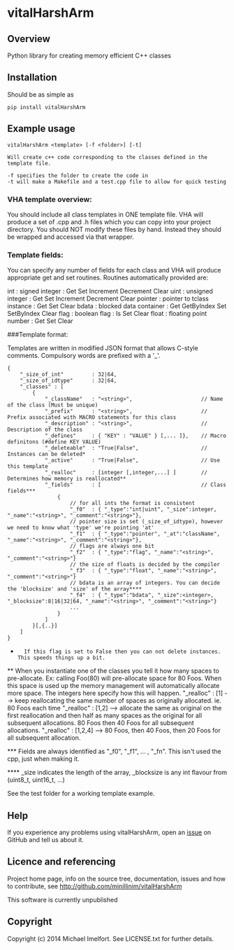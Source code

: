 # vitalHarshArm

## Overview

Python library for creating memory efficient C++ classes

## Installation

Should be as simple as

    pip install vitalHarshArm

## Example usage

	vitalHarshArm <template> [-f <folder>] [-t]

	Will create c++ code corresponding to the classes defined in the template file.

	-f specifies the folder to create the code in
	-t will make a Makefile and a test.cpp file to allow for quick testing

### VHA template overview:

You should include all class templates in ONE template file. VHA will
produce a set of .cpp and .h files which you can copy into your project
directory. You should NOT modify these files by hand. Instead they should
be wrapped and accessed via that wrapper.

### Template fields:

You can specify any number of fields for each class and VHA will produce
appropriate get and set routines. Routines automatically provided are:

int      : signed integer             : Get Set Increment Decrement Clear
uint     : unsigned integer           : Get Set Increment Decrement Clear
pointer  : pointer to tclass instance : Get Set Clear
bdata    : blocked data container     : Get GetByIndex Set SetByIndex Clear
flag     : boolean flag               : Is Set Clear
float    : floating point number      : Get Set Clear

###Template format:

Templates are written in modified JSON format that allows C-style comments.
Compulsory words are prefixed with a '_'.

    {
        "_size_of_int"         : 32|64,
        "_size_of_idtype"      : 32|64,
        "_classes" : [
            {
                "_className"   : "<string>",                      // Name of the class (Must be unique)
                "_prefix"      : "<string>",                      // Prefix associated with MACRO statements for this class
                "_description" : "<string>",                      // Description of the class
                "_defines"     : { "KEY" : "VALUE" } [,... ]},    // Macro definitons (#define KEY VALUE)
                "_deleteable"  : "True|False",                    // Instances can be deleted*
                "_active"      : "True|False",                    // Use this template
                "_realloc"     : [integer [,integer,...] ]        // Determines how memory is reallocated**
                "_fields"      : [                                // Class fields***
                    {
                        // for all ints the format is consistent
                        "_f0"  : { "_type":"int|uint", "_size":integer, "_name":"<string>", "_comment":"<string>"},
                        // pointer size is set (_size_of_idtype), however we need to know what 'type' we're pointing 'at'
                        "_f1"  : { "_type":"pointer", "_at":"className", "_name":"<string>", "_comment":"<string>"},
                        // flags are always one bit
                        "_f2"  : { "_type":"flag", "_name":"<string>", "_comment":"<string>"}
                        // the size of floats is decided by the compiler
                        "_f3"  : { "_type":"float", "_name":"<string>", "_comment":"<string>"}
                        // bdata is an array of integers. You can decide the 'blocksize' and 'size' of the array****
                        "_f4"  : { "_type":"bdata", "_size":<integer>, "_blocksize":8|16|32|64, "_name":"<string>", "_comment":"<string>"}
                        ...
                    }
                ]
            }[,{..}]
        ]
    }

*       If this flag is set to False then you can not delete instances. This speeds things up a bit.

**      When you instantiate one of the classes you tell it how many spaces to pre-allocate. Ex: calling Foo(80) will pre-allocate space for 80 Foos.
        When this space is used up the memory management will automatically allocate more space. The integers here specify how this will happen.
        "_realloc" : [1]        --> keep reallocating the same number of spaces as originally allocated. ie. 80 Foos each time
        "_realloc" : [1,2]      --> allocate the same as original on the first reallocation and then half as many spaces as the original for all subsequent allocations. 80 Foos then 40 Foos for all subsequent allocations.
        "_realloc" : [1,2,4]    --> 80 Foos, then 40 Foos, then 20 Foos for all subsequent allocation.

***     Fields are always identified as "_f0", "_f1", ... , "_fn". This isn't used the cpp, just when making it.

****    _size indicates the length of the array, _blocksize is any int flavour from <stdint> (uint8_t, uint16_t, ...)

See the test folder for a working template example.


## Help

If you experience any problems using vitalHarshArm, open an [issue](https://github.com/minillinim/vitalHarshArm/issues) on GitHub and tell us about it.

## Licence and referencing

Project home page, info on the source tree, documentation, issues and how to contribute, see http://github.com/minillinim/vitalHarshArm

This software is currently unpublished

## Copyright

Copyright (c) 2014 Michael Imelfort. See LICENSE.txt for further details.


